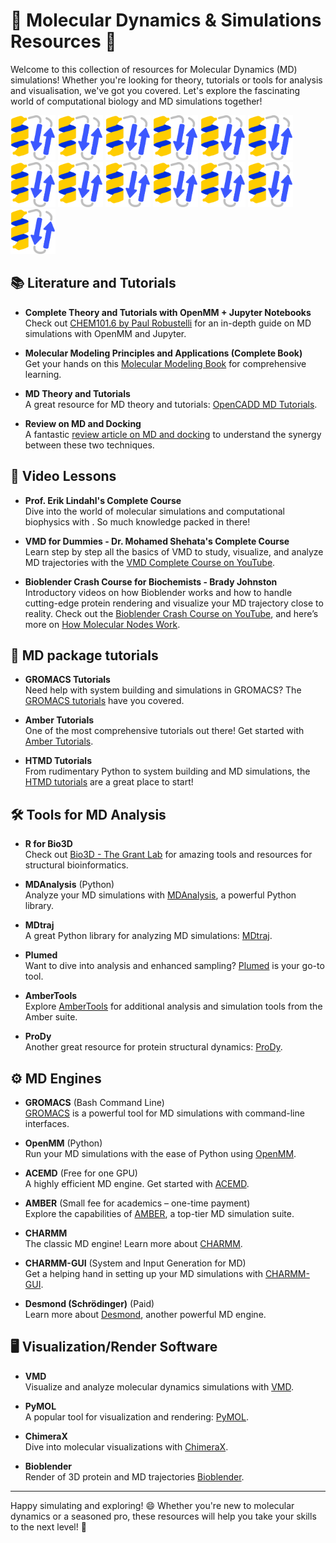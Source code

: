 # 🌟 Molecular Dynamics & Simulations Resources 🌟

Welcome to this collection of resources for Molecular Dynamics (MD) simulations! Whether you're looking for theory, tutorials or tools for analysis and visualisation, we've got you covered. Let's explore the fascinating world of computational biology and MD simulations together! 

<img width="72" src="https://raw.githubusercontent.com/whitead/protein-emoji/main/src/protein-72-color.svg" alt="Protein Emoji"> <img width="72" src="https://raw.githubusercontent.com/whitead/protein-emoji/main/src/protein-72-color.svg" alt="Protein Emoji"> 
<img width="72" src="https://raw.githubusercontent.com/whitead/protein-emoji/main/src/protein-72-color.svg" alt="Protein Emoji"> <img width="72" src="https://raw.githubusercontent.com/whitead/protein-emoji/main/src/protein-72-color.svg" alt="Protein Emoji"> 
<img width="72" src="https://raw.githubusercontent.com/whitead/protein-emoji/main/src/protein-72-color.svg" alt="Protein Emoji"> <img width="72" src="https://raw.githubusercontent.com/whitead/protein-emoji/main/src/protein-72-color.svg" alt="Protein Emoji"> 
<img width="72" src="https://raw.githubusercontent.com/whitead/protein-emoji/main/src/protein-72-color.svg" alt="Protein Emoji"> <img width="72" src="https://raw.githubusercontent.com/whitead/protein-emoji/main/src/protein-72-color.svg" alt="Protein Emoji"> 
<img width="72" src="https://raw.githubusercontent.com/whitead/protein-emoji/main/src/protein-72-color.svg" alt="Protein Emoji"> <img width="72" src="https://raw.githubusercontent.com/whitead/protein-emoji/main/src/protein-72-color.svg" alt="Protein Emoji"> 
<img width="72" src="https://raw.githubusercontent.com/whitead/protein-emoji/main/src/protein-72-color.svg" alt="Protein Emoji"> <img width="72" src="https://raw.githubusercontent.com/whitead/protein-emoji/main/src/protein-72-color.svg" alt="Protein Emoji"> 
<img width="72" src="https://raw.githubusercontent.com/whitead/protein-emoji/main/src/protein-72-color.svg" alt="Protein Emoji"> 

## 📚 Literature and Tutorials

- **Complete Theory and Tutorials with OpenMM + Jupyter Notebooks**  
  Check out [CHEM101.6 by Paul Robustelli](https://github.com/paulrobustelli/CHEM101.6) for an in-depth guide on MD simulations with OpenMM and Jupyter.

- **Molecular Modeling Principles and Applications (Complete Book)**  
  Get your hands on this [Molecular Modeling Book](http://course.sdu.edu.cn/Download2/20211011140445728.pdf) for comprehensive learning.

- **MD Theory and Tutorials**  
  A great resource for MD theory and tutorials: [OpenCADD MD Tutorials](https://projects.volkamerlab.org/teachopencadd/talktorials/T019_md_simulation.html).

- **Review on MD and Docking**  
  A fantastic [review article on MD and docking](https://www.frontiersin.org/articles/10.3389/fphar.2018.00923/full) to understand the synergy between these two techniques.

## 🎥 Video Lessons

- **Prof. Erik Lindahl's Complete Course**  
  Dive into the world of molecular simulations and computational biophysics with . So much knowledge packed in there!

- **VMD for Dummies - Dr. Mohamed Shehata's Complete Course**  
  Learn step by step all the basics of VMD to study, visualize, and analyze MD trajectories with the [VMD Complete Course on YouTube](https://www.youtube.com/watch?v=mi6fZLrcZM8&list=PLhYF9QNr23IaG-aFub24_T8XnIbJb7fNU).
  
- **Bioblender Crash Course for Biochemists - Brady Johnston**  
  Introductory videos on how Bioblender works and how to handle cutting-edge protein rendering and visualize your MD trajectory close to reality. Check out the [Bioblender Crash Course on YouTube](https://www.youtube.com/watch?v=CfkjBoOaw0g&list=PLQyfz7398elUxrY_5NbqvN0ve7hqlz_mW), and here’s more on [How Molecular Nodes Work](https://www.youtube.com/watch?v=CvmFaRVmZRU&list=PLQyfz7398elUYMdeaSYVAcXffzlSIzuSw).


## 📝 MD package tutorials

- **GROMACS Tutorials**  
  Need help with system building and simulations in GROMACS? The [GROMACS tutorials](http://www.mdtutorials.com/gmx/) have you covered.

- **Amber Tutorials**  
  One of the most comprehensive tutorials out there! Get started with [Amber Tutorials](https://ambermd.org/tutorials/).

- **HTMD Tutorials**  
  From rudimentary Python to system building and MD simulations, the [HTMD tutorials](https://software.acellera.com/htmd/tutorials.html) are a great place to start!


## 🛠️ Tools for MD Analysis

- **R for Bio3D**  
  Check out [Bio3D - The Grant Lab](http://thegrantlab.org/bio3d/) for amazing tools and resources for structural bioinformatics.

- **MDAnalysis** (Python)  
  Analyze your MD simulations with [MDAnalysis](https://www.mdanalysis.org/), a powerful Python library.

- **MDtraj**  
  A great Python library for analyzing MD simulations: [MDtraj](https://www.mdtraj.org/1.9.8.dev0/index.html).

- **Plumed**  
  Want to dive into analysis and enhanced sampling? [Plumed](https://www.plumed.org/) is your go-to tool.

- **AmberTools**  
  Explore [AmberTools](https://ambermd.org/AmberTools.php) for additional analysis and simulation tools from the Amber suite.

- **ProDy**  
  Another great resource for protein structural dynamics: [ProDy](http://prody.csb.pitt.edu/).

## ⚙️ MD Engines

- **GROMACS** (Bash Command Line)  
  [GROMACS](https://www.gromacs.org/) is a powerful tool for MD simulations with command-line interfaces.

- **OpenMM** (Python)  
  Run your MD simulations with the ease of Python using [OpenMM](https://openmm.org/).

- **ACEMD** (Free for one GPU)  
  A highly efficient MD engine. Get started with [ACEMD](https://software.acellera.com/acemd/index.html).

- **AMBER** (Small fee for academics – one-time payment)  
  Explore the capabilities of [AMBER](https://ambermd.org/), a top-tier MD simulation suite.

- **CHARMM**  
  The classic MD engine! Learn more about [CHARMM](https://www.charmm.org/).

- **CHARMM-GUI** (System and Input Generation for MD)  
  Get a helping hand in setting up your MD simulations with [CHARMM-GUI](https://www.charmm-gui.org/).

- **Desmond (Schrödinger)** (Paid)  
  Learn more about [Desmond](https://www.schrodinger.com/products/desmond), another powerful MD engine.


## 🖥️ Visualization/Render Software

- **VMD**  
  Visualize and analyze molecular dynamics simulations with [VMD](https://www.ks.uiuc.edu/Research/vmd/).

- **PyMOL**  
  A popular tool for visualization and rendering: [PyMOL](https://pymol.org/2/).

- **ChimeraX**  
  Dive into molecular visualizations with [ChimeraX](https://www.cgl.ucsf.edu/chimerax/).

- **Bioblender**  
  Render of 3D protein and MD trajectories [Bioblender](http://www.bioblender.org/).
  
  

---

Happy simulating and exploring! 😄 Whether you're new to molecular dynamics or a seasoned pro, these resources will help you take your skills to the next level! 🚀

